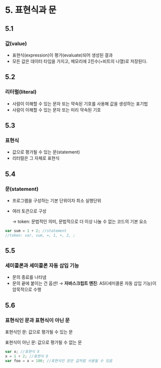 # 5. 표현식과 문

## 5.1

### 값(value)

- 표현식(expression)이 평가(evaluate)되어 생성된 결과
- 모든 값은 데이터 타입을 가지고, 메모리에 2진수(=비트의 나열)로 저장된다.

## 5.2

### 리터럴(literal)

- 사람이 이해할 수 있는 문자 또는 약속된 기호를 사용해 값을 생성하는 표기법
- 사람이 이해할 수 있는 문자 또는 미리 약속된 기호

## 5.3

### 표현식

- 값으로 평가될 수 있는 문(statement)
- 리터럴은 그 자체로 표현식

## 5.4

### 문(statement)

- 프로그램을 구성하는 기본 단위이자 최소 실행단위
- 여러 토큰으로 구성
    
    → token: 문법적인 의미, 문법적으로 더 이상 나눌 수 없는 코드의 기본 요소
    

```jsx
var sum = 1 + 2; //statement
//token: var, sum, =, 1, +, 2, ;
```

## 5.5

### 세미콜론과 세미콜론 자동 삽입 기능

- 문의 종료를 나타냄
- 문의 끝에 붙이는 건 옵션! → **자바스크립트 엔진**: ASI(세미콜론 자동 삽입 기능)이 암묵적으로 수행

## 5.6

### 표현식인 문과 표현식이 아닌 문

표현식인 문: 값으로 평가될 수 있는 문

표현식이 아닌 문: 값으로 평가될 수 없는 문

```jsx
var x; //표현식 X
x = 1 + 2; //표현식 O
var foo = x = 100; //표현식인 문은 값처럼 사용될 수 있음
```
